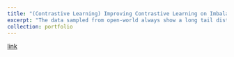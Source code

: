 ```yaml
---
title: "(Contrastive Learning) Improving Contrastive Learning on Imbalanced Seed Data via Open-World Sampling"
excerpt: "The data sampled from open-world always show a long tail distribution, further hurting the balancedness of contrastive learning. This paper proposed a unified sampling framework called MAK. It significantly boosts the balancedness and accuracy of contrastive learning via strategically sampling additional data. (2022/10/19)<br/>"
collection: portfolio
---
```


[link](http://xtwusamantha.github.io/files/improving-contrastive-learning-on-imbalanced-data-via-open-world-sampling.pdf)
